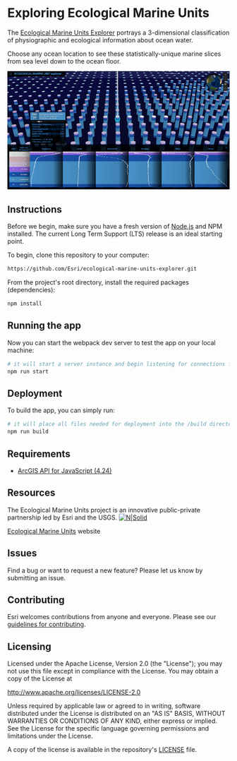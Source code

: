 # Exploring Ecological Marine Units

The [Ecological Marine Units Explorer](http://livingatlas.arcgis.com/emu/) portrays a 3-dimensional classification of physiographic and ecological information about ocean water. 

Choose any ocean location to see these statistically-unique marine slices from sea level down to the ocean floor.

[![N|Solid](./public/screenshot.png)](http://livingatlas.arcgis.com/emu/)

## Instructions

Before we begin, make sure you have a fresh version of [Node.js](https://nodejs.org/en/) and NPM installed. The current Long Term Support (LTS) release is an ideal starting point. 

To begin, clone this repository to your computer:

```sh
https://github.com/Esri/ecological-marine-units-explorer.git
```

From the project's root directory, install the required packages (dependencies):

```sh
npm install
```

## Running the app 
Now you can start the webpack dev server to test the app on your local machine:

```sh
# it will start a server instance and begin listening for connections from localhost on port 8080
npm run start
```

## Deployment
To build the app, you can simply run:

```sh
# it will place all files needed for deployment into the /build directory 
npm run build
```

## Requirements
- [ArcGIS API for JavaScript (4.24)](https://developers.arcgis.com/javascript/index.html)

## Resources
The Ecological Marine Units project is an innovative public-private partnership led by Esri and the USGS.
[![N|Solid](http://www.esri.com/~/media/Images/Content/Ecological-Marine-Units/logos)](http://www.esri.com/~/media/Images/Content/Ecological-Marine-Units/logos)

[Ecological Marine Units] website

## Issues

Find a bug or want to request a new feature?  Please let us know by submitting an issue.

## Contributing

Esri welcomes contributions from anyone and everyone. Please see our [guidelines for contributing](https://github.com/esri/contributing).

## Licensing
Licensed under the Apache License, Version 2.0 (the "License");
you may not use this file except in compliance with the License.
You may obtain a copy of the License at

   http://www.apache.org/licenses/LICENSE-2.0

Unless required by applicable law or agreed to in writing, software
distributed under the License is distributed on an "AS IS" BASIS,
WITHOUT WARRANTIES OR CONDITIONS OF ANY KIND, either express or implied.
See the License for the specific language governing permissions and
limitations under the License.

A copy of the license is available in the repository's [LICENSE](LICENSE) file.

[//]: # (These are reference links used in the body of this note and get stripped out when the markdown processor does its job. There is no need to format nicely because it shouldn't be seen. Thanks SO - http://stackoverflow.com/questions/4823468/store-comments-in-markdown-syntax)

   [Ecological Marine Units]: <http://www.esri.com/ecological-marine-units>
   [Ecological Marine Units Explorer]: <http://livingatlas.arcgis.com/emu/>
